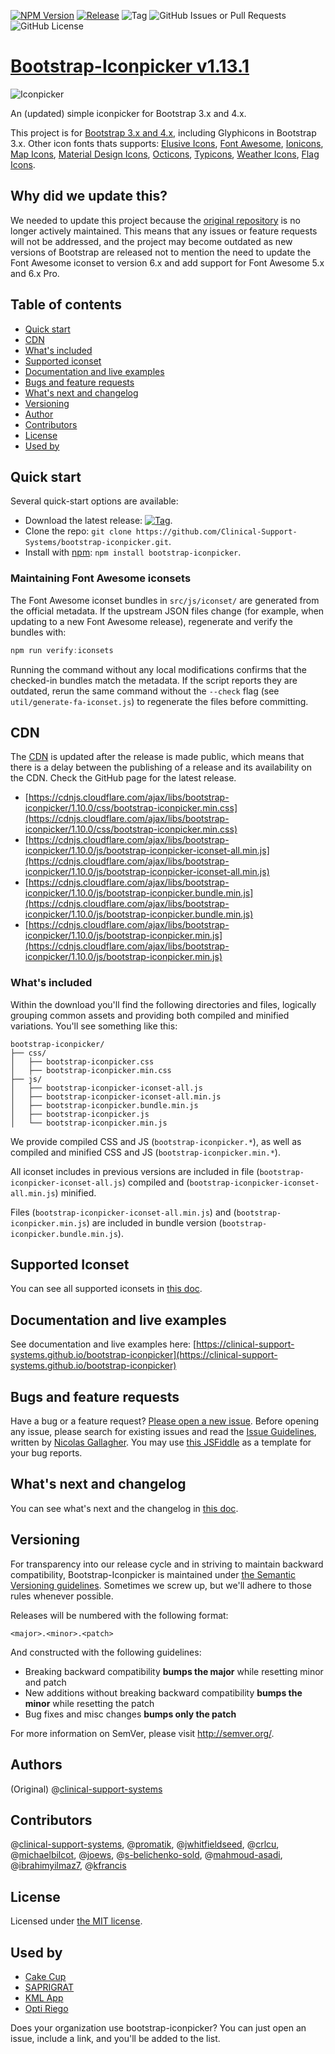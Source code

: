 [![NPM Version](https://img.shields.io/npm/v/css-bootstrap-iconpicker)](https://www.npmjs.com/package/css-bootstrap-iconpicker)
[![Release](https://img.shields.io/github/v/release/clinical-support-systems/bootstrap-iconpicker)](https://github.com/Clinical-Support-Systems/bootstrap-iconpicker/releases)
![Tag](https://img.shields.io/github/v/tag/clinical-support-systems/bootstrap-iconpicker)
![GitHub Issues or Pull Requests](https://img.shields.io/github/issues/clinical-support-systems/bootstrap-iconpicker)
![GitHub License](https://img.shields.io/github/license/clinical-support-systems/bootstrap-iconpicker)

# [Bootstrap-Iconpicker v1.13.1]([http://clinical-support-systems.github.io/bootstrap-iconpicker](https://clinical-support-systems.github.io/bootstrap-iconpicker/))
![Iconpicker](bootstrap-iconpicker_4x.png)

An (updated) simple iconpicker for Bootstrap 3.x and 4.x.

This project is for [Bootstrap 3.x and 4.x](http://getbootstrap.com/), including Glyphicons in Bootstrap 3.x.
Other icon fonts thats supports: [Elusive Icons](http://press.codes/downloads/elusive-icons-webfont/), [Font Awesome](http://fontawesome.io/), [Ionicons](http://ionicons.com/), [Map Icons](http://map-icons.com/), [Material Design Icons](http://zavoloklom.github.io/material-design-iconic-font/), [Octicons](https://octicons.github.com/), [Typicons](http://typicons.com), [Weather Icons](http://erikflowers.github.io/weather-icons/), [Flag Icons](http://flag-icon-css.lip.is/).

## Why did we update this?

We needed to update this project because the [original repository](https://github.com/victor-valencia/bootstrap-iconpicker) is no longer actively maintained. This means that any issues or feature requests will not be addressed, and the project may become outdated as new versions of Bootstrap are released not to mention the need to update the Font Awesome iconset to version 6.x and add support for Font Awesome 5.x and 6.x Pro.

## Table of contents
- [Quick start](#quick-start)
- [CDN](#cdn)
- [What's included](#whats-included)
- [Supported iconset](#supported-iconset)
- [Documentation and live examples](#documentation-and-live-examples)
- [Bugs and feature requests](#bugs-and-feature-requests)
- [What's next and changelog](#whats-next-and-changelog)
- [Versioning](#versioning)
- [Author](#author)
- [Contributors](#contributors)
- [License](#license)
- [Used by](#used-by)

## Quick start

Several quick-start options are available:

- Download the latest release: [![Tag](http://img.shields.io/github/release/Clinical-Support-Systems/bootstrap-iconpicker.svg)](https://github.com/Clinical-Support-Systems/bootstrap-iconpicker/archive/v1.10.0.zip).
- Clone the repo: `git clone https://github.com/Clinical-Support-Systems/bootstrap-iconpicker.git`.
- Install with [npm](https://www.npmjs.com): `npm install bootstrap-iconpicker`.

### Maintaining Font Awesome iconsets

The Font Awesome iconset bundles in `src/js/iconset/` are generated from the official metadata. If the upstream JSON files change (for example, when updating to a new Font Awesome release), regenerate and verify the bundles with:

```powershell
npm run verify:iconsets
```

Running the command without any local modifications confirms that the checked-in bundles match the metadata. If the script reports they are outdated, rerun the same command without the `--check` flag (see `util/generate-fa-iconset.js`) to regenerate the files before committing.

## CDN

The [CDN](https://cdnjs.com/libraries/bootstrap-iconpicker) is updated after the release is made public, which means that there is a delay between the publishing of a release and its availability on the CDN. Check the GitHub page for the latest release.

- [https://cdnjs.cloudflare.com/ajax/libs/bootstrap-iconpicker/1.10.0/css/bootstrap-iconpicker.min.css](https://cdnjs.cloudflare.com/ajax/libs/bootstrap-iconpicker/1.10.0/css/bootstrap-iconpicker.min.css)
- [https://cdnjs.cloudflare.com/ajax/libs/bootstrap-iconpicker/1.10.0/js/bootstrap-iconpicker-iconset-all.min.js](https://cdnjs.cloudflare.com/ajax/libs/bootstrap-iconpicker/1.10.0/js/bootstrap-iconpicker-iconset-all.min.js)
- [https://cdnjs.cloudflare.com/ajax/libs/bootstrap-iconpicker/1.10.0/js/bootstrap-iconpicker.bundle.min.js](https://cdnjs.cloudflare.com/ajax/libs/bootstrap-iconpicker/1.10.0/js/bootstrap-iconpicker.bundle.min.js)
- [https://cdnjs.cloudflare.com/ajax/libs/bootstrap-iconpicker/1.10.0/js/bootstrap-iconpicker.min.js](https://cdnjs.cloudflare.com/ajax/libs/bootstrap-iconpicker/1.10.0/js/bootstrap-iconpicker.min.js)

### What's included
Within the download you'll find the following directories and files, logically grouping common assets and providing both compiled and minified variations. You'll see something like this:

```
bootstrap-iconpicker/
├── css/
│   ├── bootstrap-iconpicker.css
│   ├── bootstrap-iconpicker.min.css
├── js/
│   ├── bootstrap-iconpicker-iconset-all.js
│   ├── bootstrap-iconpicker-iconset-all.min.js
│   ├── bootstrap-iconpicker.bundle.min.js
│   ├── bootstrap-iconpicker.js
│   └── bootstrap-iconpicker.min.js
```

We provide compiled CSS and JS (`bootstrap-iconpicker.*`), as well as compiled and minified CSS and JS (`bootstrap-iconpicker.min.*`).

All iconset includes in previous versions are included in file (`bootstrap-iconpicker-iconset-all.js`) compiled and (`bootstrap-iconpicker-iconset-all.min.js`) minified.

Files (`bootstrap-iconpicker-iconset-all.min.js`) and (`bootstrap-iconpicker.min.js`) are included in bundle version (`bootstrap-iconpicker.bundle.min.js`).

## Supported Iconset
You can see all supported iconsets in [this doc](docs/SUPPORTED.md).

## Documentation and live examples
See documentation and live examples here: [https://clinical-support-systems.github.io/bootstrap-iconpicker](https://clinical-support-systems.github.io/bootstrap-iconpicker)

## Bugs and feature requests
Have a bug or a feature request? [Please open a new issue](https://github.com/Clinical-Support-Systems/bootstrap-iconpicker/issues). Before opening any issue, please search for existing issues and read the [Issue Guidelines](https://github.com/necolas/issue-guidelines), written by [Nicolas Gallagher](https://github.com/necolas/).
You may use [this JSFiddle](http://jsfiddle.net/victor_valencia/y1q541ar/) as a template for your bug reports.

## What's next and changelog
You can see what's next and the changelog in [this doc](docs/CHANGELOG.md).

## Versioning
For transparency into our release cycle and in striving to maintain backward compatibility, Bootstrap-Iconpicker is maintained under [the Semantic Versioning guidelines](http://semver.org/). Sometimes we screw up, but we'll adhere to those rules whenever possible.

Releases will be numbered with the following format:

`<major>.<minor>.<patch>`

And constructed with the following guidelines:

- Breaking backward compatibility **bumps the major** while resetting minor and patch
- New additions without breaking backward compatibility **bumps the minor** while resetting the patch
- Bug fixes and misc changes **bumps only the patch**

For more information on SemVer, please visit <http://semver.org/>.

## Authors
(Original) @[clinical-support-systems](https://github.com/clinical-support-systems)

## Contributors
@[clinical-support-systems](https://github.com/clinical-support-systems), @[promatik](https://github.com/promatik), @[jwhitfieldseed](https://github.com/jwhitfieldseed), @[crlcu](https://github.com/crlcu), @[michaelbilcot](https://github.com/michaelbilcot), @[joews](https://github.com/joews), @[s-belichenko-sold](https://github.com/s-belichenko-sold), @[mahmoud-asadi](https://github.com/mahmoud-asadi), @[ibrahimyilmaz7](https://github.com/ibrahimyilmaz7), @[kfrancis](https://github.com/kfrancis)

## License
Licensed under [the MIT license](LICENSE).

## Used by
- [Cake Cup](http://cake-cup.herokuapp.com/)
- [SAPRIGRAT](http://www.saprigrat.mx/)
- [KML App](http://kml-riegotec.herokuapp.com/)
- [Opti Riego](http://optiriego.herokuapp.com/)

Does your organization use bootstrap-iconpicker?
You can just open an issue, include a link, and you'll be added to the list.
